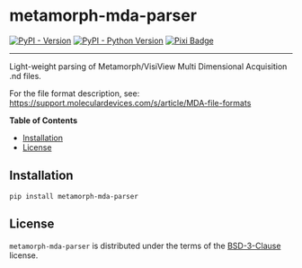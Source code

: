 # metamorph-mda-parser

[![PyPI - Version](https://img.shields.io/pypi/v/metamorph-mda-parser.svg)](https://pypi.org/project/metamorph-mda-parser)
[![PyPI - Python Version](https://img.shields.io/pypi/pyversions/metamorph-mda-parser.svg)](https://pypi.org/project/metamorph-mda-parser)
[![Pixi Badge](https://img.shields.io/endpoint?url=https://raw.githubusercontent.com/prefix-dev/pixi/main/assets/badge/v0.json)](https://pixi.sh)

-----

Light-weight parsing of Metamorph/VisiView Multi Dimensional Acquisition .nd files.

For the file format description, see: https://support.moleculardevices.com/s/article/MDA-file-formats

**Table of Contents**

- [Installation](#installation)
- [License](#license)

## Installation

```console
pip install metamorph-mda-parser
```

## License

`metamorph-mda-parser` is distributed under the terms of the [BSD-3-Clause](https://spdx.org/licenses/BSD-3-Clause.html) license.
